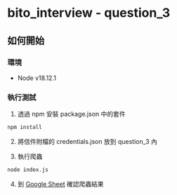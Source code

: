 # bito_interview - question_3

## 如何開始

### 環境
- Node v18.12.1

### 執行測試

1. 透過 npm 安裝 package.json 中的套件

```bash
npm install
```

2. 將信件附檔的 credentials.json 放到 question_3 內

3. 執行爬蟲

```bash
node index.js
```

4. 到 [Google Sheet](https://docs.google.com/spreadsheets/d/1NoXtyvtrxVpCQvWMmueuM5Qy-ef7X6l56dLrttzgIIc) 確認爬蟲結果